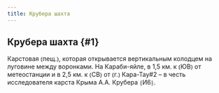 ```yaml
---
title: Крубера шахта
---
```

## Крубера шахта {#1}

Карстовая ⦅пещ.⦆, которая открывается вертикальным колодцем на луговине между воронками. На Караби-яйле, в 1,5 км. к ⦅ЮВ⦆ от метеостанции и в 2,5 км. к ⦅СВ⦆ от ⦅г.⦆ Кара-Тау#2 – в честь исследователя карста Крыма А.А. Крубера ⦃И6⦄.
